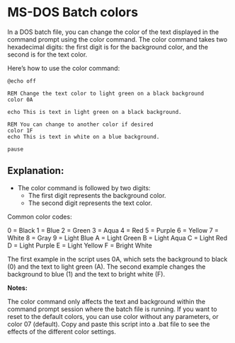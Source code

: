 # MS-DOS Batch colors

In a DOS batch file, you can change the color of the text displayed in the command prompt using the color command. 
The color command takes two hexadecimal digits: the first digit is for the background color, and the second is for the text color.

Here’s how to use the color command:

```batch
@echo off

REM Change the text color to light green on a black background
color 0A

echo This is text in light green on a black background.

REM You can change to another color if desired
color 1F
echo This is text in white on a blue background.

pause
```

## Explanation:

- The color command is followed by two digits:
	- The first digit represents the background color.
	- The second digit represents the text color.

Common color codes:

0 = Black
1 = Blue
2 = Green
3 = Aqua
4 = Red
5 = Purple
6 = Yellow
7 = White
8 = Gray
9 = Light Blue
A = Light Green
B = Light Aqua
C = Light Red
D = Light Purple
E = Light Yellow
F = Bright White

The first example in the script uses 0A, which sets the background to black (0) and the text to light green (A). 
The second example changes the background to blue (1) and the text to bright white (F).

**Notes:**

The color command only affects the text and background within the command prompt session where the batch file is running.
If you want to reset to the default colors, you can use color without any parameters, or color 07 (default).
Copy and paste this script into a .bat file to see the effects of the different color settings.

